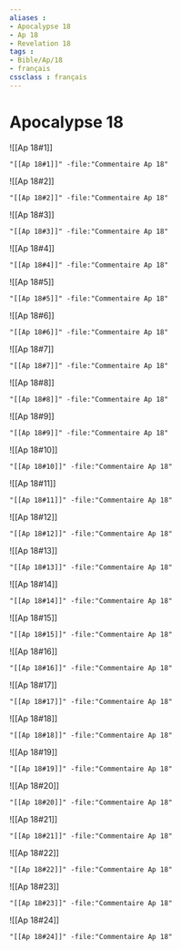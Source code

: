 ```yaml
---
aliases : 
- Apocalypse 18
- Ap 18
- Revelation 18
tags : 
- Bible/Ap/18
- français
cssclass : français
---
```


# Apocalypse 18

![[Ap 18#1]]

```query
"[[Ap 18#1]]" -file:"Commentaire Ap 18"
```

![[Ap 18#2]]

```query
"[[Ap 18#2]]" -file:"Commentaire Ap 18"
```

![[Ap 18#3]]

```query
"[[Ap 18#3]]" -file:"Commentaire Ap 18"
```

![[Ap 18#4]]

```query
"[[Ap 18#4]]" -file:"Commentaire Ap 18"
```

![[Ap 18#5]]

```query
"[[Ap 18#5]]" -file:"Commentaire Ap 18"
```

![[Ap 18#6]]

```query
"[[Ap 18#6]]" -file:"Commentaire Ap 18"
```

![[Ap 18#7]]

```query
"[[Ap 18#7]]" -file:"Commentaire Ap 18"
```

![[Ap 18#8]]

```query
"[[Ap 18#8]]" -file:"Commentaire Ap 18"
```

![[Ap 18#9]]

```query
"[[Ap 18#9]]" -file:"Commentaire Ap 18"
```

![[Ap 18#10]]

```query
"[[Ap 18#10]]" -file:"Commentaire Ap 18"
```

![[Ap 18#11]]

```query
"[[Ap 18#11]]" -file:"Commentaire Ap 18"
```

![[Ap 18#12]]

```query
"[[Ap 18#12]]" -file:"Commentaire Ap 18"
```

![[Ap 18#13]]

```query
"[[Ap 18#13]]" -file:"Commentaire Ap 18"
```

![[Ap 18#14]]

```query
"[[Ap 18#14]]" -file:"Commentaire Ap 18"
```

![[Ap 18#15]]

```query
"[[Ap 18#15]]" -file:"Commentaire Ap 18"
```

![[Ap 18#16]]

```query
"[[Ap 18#16]]" -file:"Commentaire Ap 18"
```

![[Ap 18#17]]

```query
"[[Ap 18#17]]" -file:"Commentaire Ap 18"
```

![[Ap 18#18]]

```query
"[[Ap 18#18]]" -file:"Commentaire Ap 18"
```

![[Ap 18#19]]

```query
"[[Ap 18#19]]" -file:"Commentaire Ap 18"
```

![[Ap 18#20]]

```query
"[[Ap 18#20]]" -file:"Commentaire Ap 18"
```

![[Ap 18#21]]

```query
"[[Ap 18#21]]" -file:"Commentaire Ap 18"
```

![[Ap 18#22]]

```query
"[[Ap 18#22]]" -file:"Commentaire Ap 18"
```

![[Ap 18#23]]

```query
"[[Ap 18#23]]" -file:"Commentaire Ap 18"
```

![[Ap 18#24]]

```query
"[[Ap 18#24]]" -file:"Commentaire Ap 18"
```

